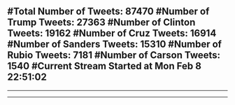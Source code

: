 #Total Number of Tweets: 87470 
#Number of Trump Tweets: 27363
#Number of Clinton Tweets: 19162
#Number of Cruz Tweets: 16914
#Number of Sanders Tweets: 15310
#Number of Rubio Tweets: 7181
#Number of Carson Tweets: 1540
#Current Stream Started at Mon Feb  8 22:51:02
---
---
---
